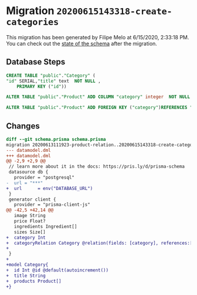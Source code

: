 # Migration `20200615143318-create-categories`

This migration has been generated by Filipe Melo at 6/15/2020, 2:33:18 PM.
You can check out the [state of the schema](./schema.prisma) after the migration.

## Database Steps

```sql
CREATE TABLE "public"."Category" (
"id" SERIAL,"title" text  NOT NULL ,
    PRIMARY KEY ("id"))

ALTER TABLE "public"."Product" ADD COLUMN "category" integer  NOT NULL ;

ALTER TABLE "public"."Product" ADD FOREIGN KEY ("category")REFERENCES "public"."Category"("id") ON DELETE CASCADE  ON UPDATE CASCADE
```

## Changes

```diff
diff --git schema.prisma schema.prisma
migration 20200613111923-product-relation..20200615143318-create-categories
--- datamodel.dml
+++ datamodel.dml
@@ -2,9 +2,9 @@
 // learn more about it in the docs: https://pris.ly/d/prisma-schema
 datasource db {
   provider = "postgresql"
-  url = "***"
+  url      = env("DATABASE_URL")
 }
 generator client {
   provider = "prisma-client-js"
@@ -42,5 +42,14 @@
   image String
   price Float?
   ingredients Ingredient[]
   sizes Size[]
+  category Int
+  categoryRelation Category @relation(fields: [category], references:[id])
+
 }
+
+model Category{
+  id Int @id @default(autoincrement())
+  title String
+  products Product[]
+}
```


